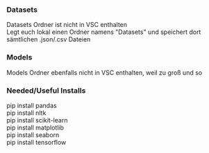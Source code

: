 ### **Datasets**
Datasets Ordner ist nicht in VSC enthalten  
Legt euch lokal einen Ordner namens "Datasets" und speichert dort sämtlichen .json/.csv Dateien

### **Models**
Models Ordner ebenfalls nicht in VSC enthalten, weil zu groß und so

### **Needed/Useful Installs**
pip install pandas  
pip install nltk  
pip install scikit-learn  
pip install matplotlib  
pip install seaborn  
pip install tensorflow  